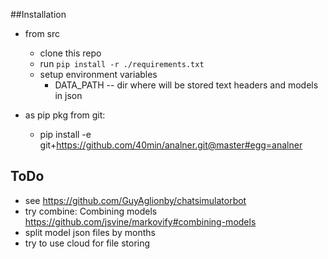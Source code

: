 
##Installation

* from src
    * clone this repo
    * run
``` pip install -r ./requirements.txt ```
    * setup environment variables
        * DATA_PATH -- dir where will be stored text headers and models in json

* as pip pkg from git:
    * pip install -e git+https://github.com/40min/analner.git@master#egg=analner

## ToDo

* see https://github.com/GuyAglionby/chatsimulatorbot
* try combine:
    Combining models https://github.com/jsvine/markovify#combining-models
* split model json files by months
* try to use cloud for file storing